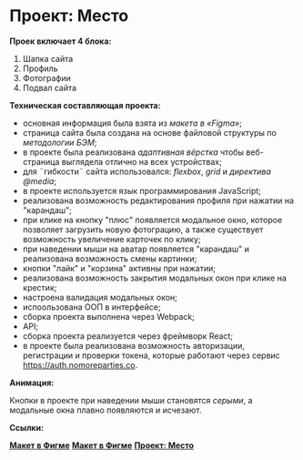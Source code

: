 # Проект: Место

**Проек включает 4 блока:**
1. Шапка сайта
2. Профиль
3. Фотографии
4. Подвал сайта

**Техническая составляющая проекта:**

* основная информация была взята из *макета в «Figma»*; 
* cтраница сайта была создана на основе файловой структуры по *методологии БЭМ*;
* в проекте была реализована *адаптивная вёрстка* чтобы веб-страница выглядела отлично на всех устройствах;
* для ¨гибкости¨ сайта использовался: *flexbox*, *grid* и *директива @media*;
* в проекте используется язык программирования JavaScript;
* реализована возможность редактирования профиля при нажатии на "карандаш";
* при клике на кнопку "плюс" появляется модальное окно, которое позволяет загрузить новую фотограцию, а также существует возможность увеличение карточек по клику;
* при наведении мыши на аватар появляется "карандаш" и реализована возможность смены картинки;
* кнопки "лайк" и "корзина" активны при нажатии;
* реализована возможность закрытия модальных окон при клике на крестик;
* настроена валидация модальных окон;
* испоользована ООП в интерфейсе;
* cборка проекта выполнена через Webpack;
* API;
* сборка проекта реализуется через фреймворк React;
* в проекте была реализована возможность авторизации, регистрации и проверки токена, которые работают через сервис https://auth.nomoreparties.co.

**Анимация:**

Кнопки в проекте при наведении мыши становятся *серыми*, а модальные окна плавно появляются и исчезают.


**Ссылки:**

 **[Макет в Фигме](https://www.figma.com/file/bjyvbKKJN2naO0ucURl2Z0/JavaScript.-Sprint-5?node-id=0%3A1)**
 **[Макет в Фигме](https://www.figma.com/file/5H3gsn5lIGPwzBPby9jAOo/Sprint-14-RU?node-id=0%3A1)**
 **[Проект: Место](https://nadezdapl.github.io/react-mesto-auth/)**